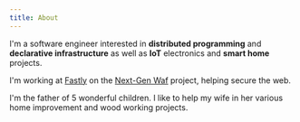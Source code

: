 ```yaml
---
title: About
---
```


I'm a software engineer interested in **distributed programming** and **declarative infrastructure**
as well as **IoT** electronics and **smart home** projects.

I'm working at [Fastly](https://www.fastly.com/) on the [Next-Gen
Waf](https://www.fastly.com/products/web-application-api-protection) project, helping secure the
web.

I'm the father of 5 wonderful children. I like to help my wife in her various home improvement and
wood working projects.
